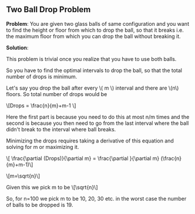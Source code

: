 <script type="text/javascript" async src="https://cdnjs.cloudflare.com/ajax/libs/mathjax/2.7.1/MathJax.js?config=TeX-MML-AM_CHTML"> </script>
## Two Ball Drop Problem

**Problem**: You are given two glass balls of same configuration and you want to find the height or floor from which to drop the ball, so that it breaks i.e. the maximum floor from which you can drop the ball without breaking it.

**Solution**:

This problem is trivial once you realize that you have to use both balls.

So you have to find the optimal intervals to drop the ball, so that the total number of drops is minimum.

Let's say you drop the ball after every \\( m \\) interval and there are \\(n\\) floors. So total number of drops would be 

\\[Drops = \frac{n}{m}+m-1 \\]

Here the first part is because you need to do this at most n/m times and the second is because you then need to go from the last interval where the ball didn't break to the interval where ball breaks.

Minimizing the drops requires taking a derivative of this equation and solving for m or maximizing it.

\\[ \frac{\partial (Drops)}{\partial m} =  \frac{\partial }{\partial m} (\frac{n}{m}+m-1)\\] 

\\[m=\sqrt{n}\\]

Given this we pick m to be \\[\sqrt{n}\\]

So, for n=100 we pick m to be 10, 20, 30 etc. in the worst case the number of balls to be dropped is 19.